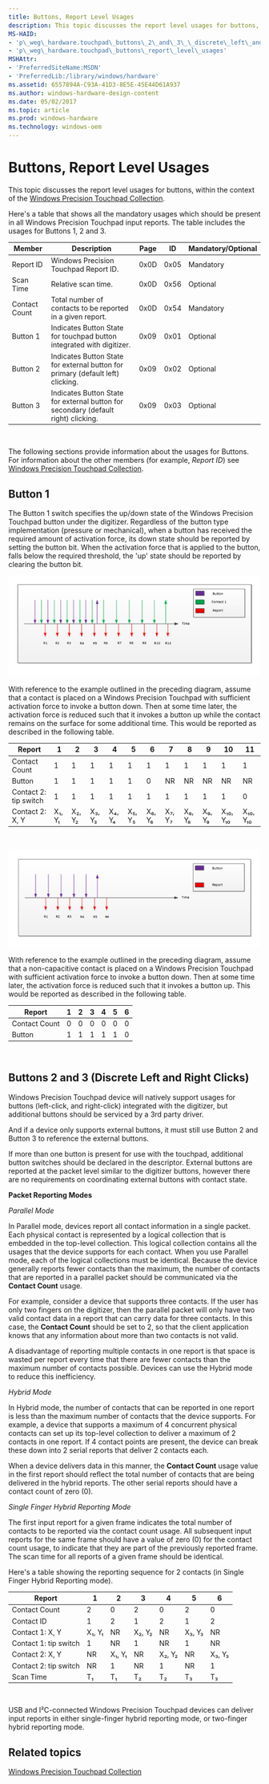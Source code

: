 ```yaml
---
title: Buttons, Report Level Usages
description: This topic discusses the report level usages for buttons, within the context of the Windows Precision Touchpad Collection.
MS-HAID:
- 'p\_weg\_hardware.touchpad\_buttons\_2\_and\_3\_\_discrete\_left\_and\_right\_clicks\_'
- 'p\_weg\_hardware.touchpad\_buttons\_report\_level\_usages'
MSHAttr:
- 'PreferredSiteName:MSDN'
- 'PreferredLib:/library/windows/hardware'
ms.assetid: 6557894A-C93A-41D3-8E5E-45E44D61A937
ms.author: windows-hardware-design-content
ms.date: 05/02/2017
ms.topic: article
ms.prod: windows-hardware
ms.technology: windows-oem
---
```


# Buttons, Report Level Usages


This topic discusses the report level usages for buttons, within the context of the [Windows Precision Touchpad Collection](touchpad-windows-precision-touchpad-collection.md).

Here's a table that shows all the mandatory usages which should be present in all Windows Precision Touchpad input reports. The table includes the usages for Buttons 1, 2 and 3.

| Member        | Description                                                                        | Page | ID   | Mandatory/Optional |
|---------------|------------------------------------------------------------------------------------|------|------|--------------------|
| Report ID     | Windows Precision Touchpad Report ID.                                              | 0x0D | 0x05 | Mandatory          |
| Scan Time     | Relative scan time.                                                                | 0x0D | 0x56 | Optional           |
| Contact Count | Total number of contacts to be reported in a given report.                         | 0x0D | 0x54 | Mandatory          |
| Button 1      | Indicates Button State for touchpad button integrated with digitizer.              | 0x09 | 0x01 | Optional           |
| Button 2      | Indicates Button State for external button for primary (default left) clicking.    | 0x09 | 0x02 | Optional           |
| Button 3      | Indicates Button State for external button for secondary (default right) clicking. | 0x09 | 0x03 | Optional           |

 

The following sections provide information about the usages for Buttons. For information about the other members (for example, *Report ID*) see [Windows Precision Touchpad Collection](touchpad-windows-precision-touchpad-collection.md).

## Button 1


The Button 1 switch specifies the up/down state of the Windows Precision Touchpad button under the digitizer. Regardless of the button type implementation (pressure or mechanical), when a button has received the required amount of activation force, its down state should be reported by setting the button bit. When the activation force that is applied to the button, falls below the required threshold, the 'up' state should be reported by clearing the button bit.

![diagram showing a contact placed on a windows precision touchpad, with sufficient force to invoke a button-down. the contact's down force is later reduced enough to invoke a button-up, while the contact is still on the digitizer surface.](../images/precision-img-condownup.png)

With reference to the example outlined in the preceding diagram, assume that a contact is placed on a Windows Precision Touchpad with sufficient activation force to invoke a button down. Then at some time later, the activation force is reduced such that it invokes a button up while the contact remains on the surface for some additional time. This would be reported as described in the following table.

| Report                | 1      | 2      | 3      | 4      | 5      | 6      | 7      | 8      | 9      | 10       | 11       |
|-----------------------|--------|--------|--------|--------|--------|--------|--------|--------|--------|----------|----------|
| Contact Count         | 1      | 1      | 1      | 1      | 1      | 1      | 1      | 1      | 1      | 1        | 1        |
| Button                | 1      | 1      | 1      | 1      | 1      | 0      | NR     | NR     | NR     | NR       | NR       |
| Contact 2: tip switch | 1      | 1      | 1      | 1      | 1      | 1      | 1      | 1      | 1      | 1        | 0        |
| Contact 2: X, Y       | X₁, Y₁ | X₂, Y₂ | X₃, Y₃ | X₄, Y₄ | X₅, Y₅ | X₆, Y₆ | X₇, Y₇ | X₈, Y₈ | X₉, Y₉ | X₁₀, Y₁₀ | X₁₀, Y₁₀ |

 

![diagram showing a non-capacitive contact that is placed on a windows precision touchpad with sufficient activation force to invoke a button down. the activation force is later reduced, such that it invokes a button up.](../images/precision-img-btndownup.png)

With reference to the example outlined in the preceding diagram, assume that a non-capacitive contact is placed on a Windows Precision Touchpad with sufficient activation force to invoke a button down. Then at some time later, the activation force is reduced such that it invokes a button up. This would be reported as described in the following table.

| Report        | 1   | 2   | 3   | 4   | 5   | 6   |
|---------------|-----|-----|-----|-----|-----|-----|
| Contact Count | 0   | 0   | 0   | 0   | 0   | 0   |
| Button        | 1   | 1   | 1   | 1   | 1   | 0   |

 

## Buttons 2 and 3 (Discrete Left and Right Clicks)


Windows Precision Touchpad device will natively support usages for buttons (left-click, and right-click) integrated with the digitizer, but additional buttons should be serviced by a 3rd party driver.

And if a device only supports external buttons, it must still use Button 2 and Button 3 to reference the external buttons.

If more than one button is present for use with the touchpad, additional button switches should be declared in the descriptor. External buttons are reported at the packet level similar to the digitizer buttons, however there are no requirements on coordinating external buttons with contact state.

**Packet Reporting Modes**

*Parallel Mode*

In Parallel mode, devices report all contact information in a single packet. Each physical contact is represented by a logical collection that is embedded in the top-level collection. This logical collection contains all the usages that the device supports for each contact. When you use Parallel mode, each of the logical collections must be identical. Because the device generally reports fewer contacts than the maximum, the number of contacts that are reported in a parallel packet should be communicated via the **Contact Count** usage.

For example, consider a device that supports three contacts. If the user has only two fingers on the digitizer, then the parallel packet will only have two valid contact data in a report that can carry data for three contacts. In this case, the **Contact Count** should be set to 2, so that the client application knows that any information about more than two contacts is not valid.

A disadvantage of reporting multiple contacts in one report is that space is wasted per report every time that there are fewer contacts than the maximum number of contacts possible. Devices can use the Hybrid mode to reduce this inefficiency.

*Hybrid Mode*

In Hybrid mode, the number of contacts that can be reported in one report is less than the maximum number of contacts that the device supports. For example, a device that supports a maximum of 4 concurrent physical contacts can set up its top-level collection to deliver a maximum of 2 contacts in one report. If 4 contact points are present, the device can break these down into 2 serial reports that deliver 2 contacts each.

When a device delivers data in this manner, the **Contact Count** usage value in the first report should reflect the total number of contacts that are being delivered in the hybrid reports. The other serial reports should have a contact count of zero (0).

*Single Finger Hybrid Reporting Mode*

The first input report for a given frame indicates the total number of contacts to be reported via the contact count usage. All subsequent input reports for the same frame should have a value of zero (0) for the contact count usage, to indicate that they are part of the previously reported frame. The scan time for all reports of a given frame should be identical.

Here's a table showing the reporting sequence for 2 contacts (in Single Finger Hybrid Reporting mode).

| Report                | 1      | 2      | 3      | 4      | 5      | 6      |
|-----------------------|--------|--------|--------|--------|--------|--------|
| Contact Count         | 2      | 0      | 2      | 0      | 2      | 0      |
| Contact ID            | 1      | 2      | 1      | 2      | 1      | 2      |
| Contact 1: X, Y       | X₁, Y₁ | NR     | X₂, Y₂ | NR     | X₃, Y₃ | NR     |
| Contact 1: tip switch | 1      | NR     | 1      | NR     | 1      | NR     |
| Contact 2: X, Y       | NR     | X₁, Y₁ | NR     | X₂, Y₂ | NR     | X₃, Y₃ |
| Contact 2: tip switch | NR     | 1      | NR     | 1      | NR     | 1      |
| Scan Time             | T₁     | T₁     | T₂     | T₂     | T₃     | T₃     |

 

USB and I²C-connected Windows Precision Touchpad devices can deliver input reports in either single-finger hybrid reporting mode, or two-finger hybrid reporting mode.

## Related topics


[Windows Precision Touchpad Collection](touchpad-windows-precision-touchpad-collection.md)

 

 







